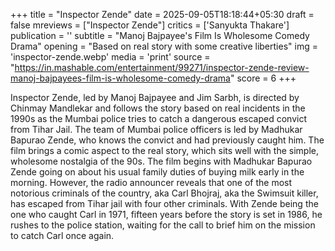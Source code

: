 +++
title = "Inspector Zende"
date = 2025-09-05T18:18:44+05:30
draft = false
mreviews = ["Inspector Zende"]
critics = ['Sanyukta Thakare']
publication = ''
subtitle = "Manoj Bajpayee's Film Is Wholesome Comedy Drama"
opening = "Based on real story with some creative liberties"
img = 'inspector-zende.webp'
media = 'print'
source = "https://in.mashable.com/entertainment/99271/inspector-zende-review-manoj-bajpayees-film-is-wholesome-comedy-drama"
score = 6
+++

Inspector Zende, led by Manoj Bajpayee and Jim Sarbh, is directed by Chinmay Mandlekar and follows the story based on real incidents in the 1990s as the Mumbai police tries to catch a dangerous escaped convict from Tihar Jail. The team of Mumbai police officers is led by Madhukar Bapurao Zende, who knows the convict and had previously caught him. The film brings a comic aspect to the real story, which sits well with the simple, wholesome nostalgia of the 90s. The film begins with Madhukar Bapurao Zende going on about his usual family duties of buying milk early in the morning. However, the radio announcer reveals that one of the most notorious criminals of the country, aka Carl Bhojraj, aka the Swimsuit killer, has escaped from Tihar jail with four other criminals. With Zende being the one who caught Carl in 1971, fifteen years before the story is set in 1986, he rushes to the police station, waiting for the call to brief him on the mission to catch Carl once again.
